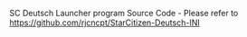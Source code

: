 SC Deutsch Launcher program Source Code - Please refer to https://github.com/rjcncpt/StarCitizen-Deutsch-INI
